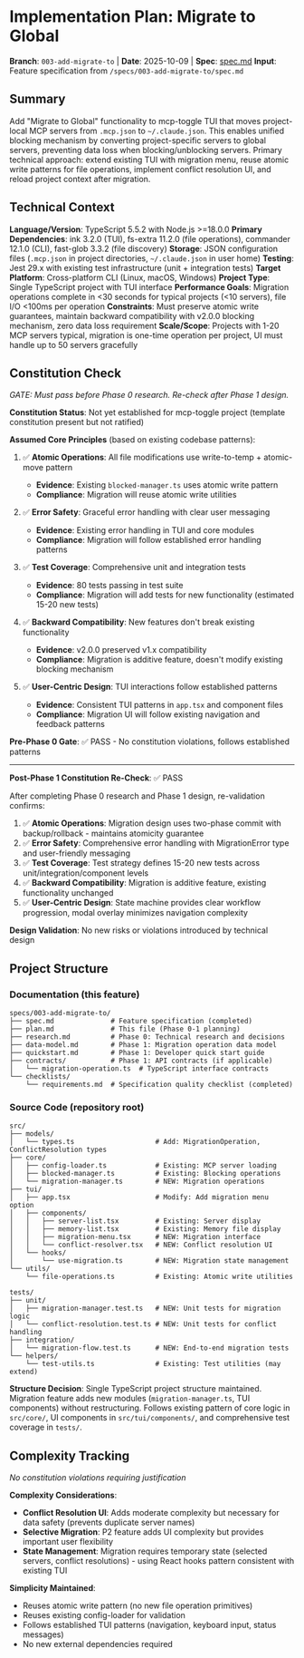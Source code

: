 # Implementation Plan: Migrate to Global

**Branch**: `003-add-migrate-to` | **Date**: 2025-10-09 | **Spec**: [spec.md](./spec.md)
**Input**: Feature specification from `/specs/003-add-migrate-to/spec.md`

## Summary

Add "Migrate to Global" functionality to mcp-toggle TUI that moves project-local MCP servers from `.mcp.json` to `~/.claude.json`. This enables unified blocking mechanism by converting project-specific servers to global servers, preventing data loss when blocking/unblocking servers. Primary technical approach: extend existing TUI with migration menu, reuse atomic write patterns for file operations, implement conflict resolution UI, and reload project context after migration.

## Technical Context

**Language/Version**: TypeScript 5.5.2 with Node.js >=18.0.0
**Primary Dependencies**: ink 3.2.0 (TUI), fs-extra 11.2.0 (file operations), commander 12.1.0 (CLI), fast-glob 3.3.2 (file discovery)
**Storage**: JSON configuration files (`.mcp.json` in project directories, `~/.claude.json` in user home)
**Testing**: Jest 29.x with existing test infrastructure (unit + integration tests)
**Target Platform**: Cross-platform CLI (Linux, macOS, Windows)
**Project Type**: Single TypeScript project with TUI interface
**Performance Goals**: Migration operations complete in <30 seconds for typical projects (<10 servers), file I/O <100ms per operation
**Constraints**: Must preserve atomic write guarantees, maintain backward compatibility with v2.0.0 blocking mechanism, zero data loss requirement
**Scale/Scope**: Projects with 1-20 MCP servers typical, migration is one-time operation per project, UI must handle up to 50 servers gracefully

## Constitution Check

*GATE: Must pass before Phase 0 research. Re-check after Phase 1 design.*

**Constitution Status**: Not yet established for mcp-toggle project (template constitution present but not ratified)

**Assumed Core Principles** (based on existing codebase patterns):

1. ✅ **Atomic Operations**: All file modifications use write-to-temp + atomic-move pattern
   - **Evidence**: Existing `blocked-manager.ts` uses atomic write pattern
   - **Compliance**: Migration will reuse atomic write utilities

2. ✅ **Error Safety**: Graceful error handling with clear user messaging
   - **Evidence**: Existing error handling in TUI and core modules
   - **Compliance**: Migration will follow established error handling patterns

3. ✅ **Test Coverage**: Comprehensive unit and integration tests
   - **Evidence**: 80 tests passing in test suite
   - **Compliance**: Migration will add tests for new functionality (estimated 15-20 new tests)

4. ✅ **Backward Compatibility**: New features don't break existing functionality
   - **Evidence**: v2.0.0 preserved v1.x compatibility
   - **Compliance**: Migration is additive feature, doesn't modify existing blocking mechanism

5. ✅ **User-Centric Design**: TUI interactions follow established patterns
   - **Evidence**: Consistent TUI patterns in `app.tsx` and component files
   - **Compliance**: Migration UI will follow existing navigation and feedback patterns

**Pre-Phase 0 Gate**: ✅ PASS - No constitution violations, follows established patterns

---

**Post-Phase 1 Constitution Re-Check**: ✅ PASS

After completing Phase 0 research and Phase 1 design, re-validation confirms:

1. ✅ **Atomic Operations**: Migration design uses two-phase commit with backup/rollback - maintains atomicity guarantee
2. ✅ **Error Safety**: Comprehensive error handling with MigrationError type and user-friendly messaging
3. ✅ **Test Coverage**: Test strategy defines 15-20 new tests across unit/integration/component levels
4. ✅ **Backward Compatibility**: Migration is additive feature, existing functionality unchanged
5. ✅ **User-Centric Design**: State machine provides clear workflow progression, modal overlay minimizes navigation complexity

**Design Validation**: No new risks or violations introduced by technical design

## Project Structure

### Documentation (this feature)

```
specs/003-add-migrate-to/
├── spec.md              # Feature specification (completed)
├── plan.md              # This file (Phase 0-1 planning)
├── research.md          # Phase 0: Technical research and decisions
├── data-model.md        # Phase 1: Migration operation data model
├── quickstart.md        # Phase 1: Developer quick start guide
├── contracts/           # Phase 1: API contracts (if applicable)
│   └── migration-operation.ts  # TypeScript interface contracts
└── checklists/
    └── requirements.md  # Specification quality checklist (completed)
```

### Source Code (repository root)

```
src/
├── models/
│   └── types.ts                    # Add: MigrationOperation, ConflictResolution types
├── core/
│   ├── config-loader.ts            # Existing: MCP server loading
│   ├── blocked-manager.ts          # Existing: Blocking operations
│   └── migration-manager.ts        # NEW: Migration operations
├── tui/
│   ├── app.tsx                     # Modify: Add migration menu option
│   ├── components/
│   │   ├── server-list.tsx         # Existing: Server display
│   │   ├── memory-list.tsx         # Existing: Memory file display
│   │   ├── migration-menu.tsx      # NEW: Migration interface
│   │   └── conflict-resolver.tsx   # NEW: Conflict resolution UI
│   └── hooks/
│       └── use-migration.ts        # NEW: Migration state management
└── utils/
    └── file-operations.ts          # Existing: Atomic write utilities

tests/
├── unit/
│   ├── migration-manager.test.ts   # NEW: Unit tests for migration logic
│   └── conflict-resolution.test.ts # NEW: Unit tests for conflict handling
├── integration/
│   └── migration-flow.test.ts      # NEW: End-to-end migration tests
└── helpers/
    └── test-utils.ts               # Existing: Test utilities (may extend)
```

**Structure Decision**: Single TypeScript project structure maintained. Migration feature adds new modules (`migration-manager.ts`, TUI components) without restructuring. Follows existing pattern of core logic in `src/core/`, UI components in `src/tui/components/`, and comprehensive test coverage in `tests/`.

## Complexity Tracking

*No constitution violations requiring justification*

**Complexity Considerations**:

- **Conflict Resolution UI**: Adds moderate complexity but necessary for data safety (prevents duplicate server names)
- **Selective Migration**: P2 feature adds UI complexity but provides important user flexibility
- **State Management**: Migration requires temporary state (selected servers, conflict resolutions) - using React hooks pattern consistent with existing TUI

**Simplicity Maintained**:
- Reuses atomic write pattern (no new file operation primitives)
- Reuses existing config-loader for validation
- Follows established TUI patterns (navigation, keyboard input, status messages)
- No new external dependencies required
